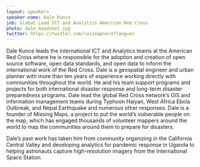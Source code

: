 ```yaml
---
layout: speakers
speaker-name: Dale Kunce
job: Global Lead ICT and Analytics American Red Cross
photo: dale_headshot.jpg
twitter: https://twitter.com/calimapnerd?lang=en
---
```

Dale Kunce leads the international ICT and Analytics teams at the American Red Cross where he is responsible for the adoption and creation of open source software, open data standards, and open data to inform the international work of the Red Cross. Dale is a geospatial engineer and urban planner with more than ten years of experience working directly with communities throughout the world. He and his team support programs and projects for both international disaster response and long-term disaster preparedness programs. Dale lead the global Red Cross network’s GIS and information management teams during Typhoon Haiyan, West Africa Ebola Outbreak, and Nepal Earthquake and numerous other responses. Dale is a founder of Missing Maps, a project to put the world’s vulnerable people on the map, which has engaged thousands of volunteer mappers around the world to map the communities around them to prepare for disasters.

Dale’s past work has taken him from community organizing in the California Central Valley and developing analytics for pandemic response in Uganda to helping astronauts capture high-resolution imagery from the International Space Station.
